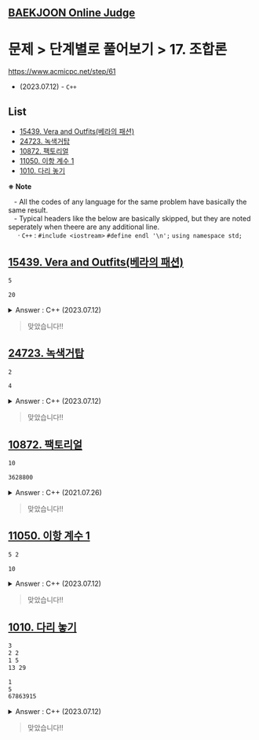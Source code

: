 ## [BAEKJOON Online Judge](/README.md#baekjoon-online-judge)

# 문제 > 단계별로 풀어보기 > 17. 조합론

https://www.acmicpc.net/step/61

- (2023.07.12) - `C++`



## **List**

- [15439. Vera and Outfits(베라의 패션)](#15439-vera-and-outfits베라의-패션)
- [24723. 녹색거탑](#24723-녹색거탑)
- [10872. 팩토리얼](#10872-팩토리얼)
- [11050. 이항 계수 1](#11050-이항-계수-1)
- [1010. 다리 놓기](#1010-다리-놓기)


**※ Note**  

&nbsp;&nbsp; - All the codes of any language for the same problem have basically the same result.  
&nbsp;&nbsp; - Typical headers like the below are basically skipped, but they are noted seperately when theere are any additional line.  
&nbsp;&nbsp;&nbsp;&nbsp; · `C++` : `#include <iostream>` `#define endl '\n';` `using namespace std;`  



## [15439. Vera and Outfits(베라의 패션)](#list)

```txt
5
```
```txt
20
```

<details>
  <summary>Answer : C++ (2023.07.12)</summary>

```cpp
int main()
{
    // Input
    int n;
    cin >> n;

    // Output
    int ans = n * n - n;                                    // do not need to use combination
    cout << ans << endl;

    return 0;
}
```
</details>

> 맞았습니다!!


## [24723. 녹색거탑](#list)

```txt
2
```
```txt
4
```

<details>
  <summary>Answer : C++ (2023.07.12)</summary>

```cpp
int main()
{
    // Input
    int n;
    cin >> n;

    // Operate
    int ans = 1;
    while (n--) ans *= 2;

    // Output
    cout << ans << endl;

    return 0;
}
```
</details>

> 맞았습니다!!


## [10872. 팩토리얼](#list)

```txt
10
```
```txt
3628800
```

<details>
  <summary>Answer : C++ (2021.07.26)</summary>

```cpp
int factorial(int n)
{
    if (n <= 1) return 1;

    return n * factorial(n - 1);
}
```
```cpp
int main()
{
    int N;
    cin >> N;

    cout << factorial(N) << endl;

    return 0;
}
```
</details>

> 맞았습니다!!


## [11050. 이항 계수 1](#list)

```txt
5 2
```
```txt
10
```

<details>
  <summary>Answer : C++ (2023.07.12)</summary>

```cpp
int main()
{
    // Input
    int n, k;
    cin >> n >> k;

    // Operate
    int ans = 1;
    int k2 = k;
    for (int i = 0; i < k; i++) ans *= n--;
    for (int i = 0; i < k2; i++) ans /= k--;

    // Output
    cout << ans << endl;

    return 0;
}
```
</details>

> 맞았습니다!!


## [1010. 다리 놓기](#list)

```txt
3
2 2
1 5
13 29
```
```txt
1
5
67863915
```

<details>
  <summary>Answer : C++ (2023.07.12)</summary>

```cpp
int main()
{
    int t;
    cin >> t;

    for (int i = 0; i < t; i++)
    {
        // Input
        int n, m;
        cin >> n >> m;

        // Operate : mCn
        long long ans = 1;
        for (int j = 1; j <= n; j++)                        // j must start from 1, not 0
        {
            ans *= m--;
            ans /= j;
        }

        // Output
        cout << ans << endl;
    }

    return 0;
}
```
</details>

> 맞았습니다!!
